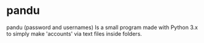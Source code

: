 # pandu
pandu (password and usernames) Is a small program made with Python 3.x to simply make 'accounts' via text files inside folders. 
